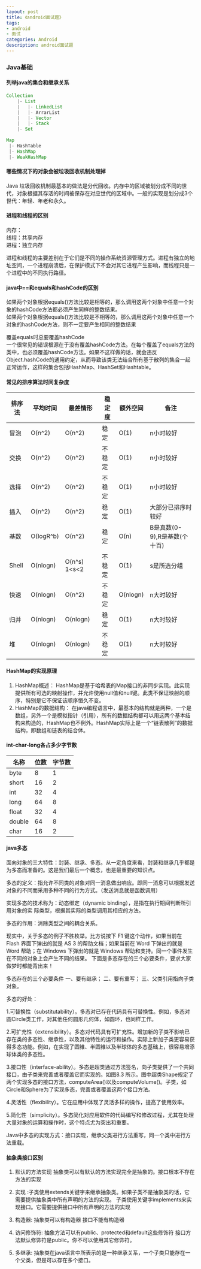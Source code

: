 ```yaml
---
layout: post
title: 《android面试题》
tags:
- android
- 面试
categories: Android
description: android面试题
---
```



### Java基础

#### 列举java的集合和继承关系

~~~ java
Collection
    |- List
    |   |- LinkedList
    |   |- ArrarList
    |   |- Vector
    |   |- Stack
    |- Set
    
Map
 |- HashTable
 |- HashMap
 |- WeakHashMap
~~~    
  
#### 哪些情况下的对象会被垃圾回收机制处理掉

Java 垃圾回收机制最基本的做法是分代回收。内存中的区域被划分成不同的世代，对象根据其存活的时间被保存在对应世代的区域中。一般的实现是划分成3个世代：年轻、年老和永久。

#### 进程和线程的区别

内存：<br>
线程：共享内存 <br>
进程：独立内存

进程和线程的主要差别在于它们是不同的操作系统资源管理方式。进程有独立的地址空间，一个进程崩溃后，在保护模式下不会对其它进程产生影响，而线程只是一个进程中的不同执行路径。

#### java中==和equals和hashCode的区别

如果两个对象根据equals()方法比较是相等的，那么调用这两个对象中任意一个对象的hashCode方法都必须产生同样的整数结果。<br>
如果两个对象根据equals()方法比较是不相等的，那么调用这两个对象中任意一个对象的hashCode方法，则不一定要产生相同的整数结果

覆盖equals时总要覆盖hashCode <br>
  一个很常见的错误根源在于没有覆盖hashCode方法。在每个覆盖了equals方法的类中，也必须覆盖hashCode方法。如果不这样做的话，就会违反Object.hashCode的通用约定，从而导致该类无法结合所有基于散列的集合一起正常运作，这样的集合包括HashMap、HashSet和Hashtable。 
  
#### 常见的排序算法时间复杂度

排序法  | 平均时间 | 最差情形 | 稳定度 | 额外空间 | 备注
-------|---------|--------| -------|---------|------
冒泡    | O(n^2) | O(n^2)  | 稳定    | O(1)   | n小时较好
交换    | O(n^2) | O(n^2)  | 不稳定  | O(1)   | n小时较好
选择    | O(n^2) | O(n^2)  | 不稳定  | O(1)   | n小时较好
插入    | O(n^2) | O(n^2)  | 稳定    | O(1)   | 大部分已排序时较好
基数    | O(logR^b) | O(n^2)  | 稳定    | O(n)   | B是真数(0-9),R是基数(个十百)
Shell   | O(nlogn) | O(n^s) 1<s<2  | 不稳定    | O(1)   | s是所选分组
快速    | O(nlogn) | O(n^2)  | 不稳定    | O(nlogn)   | n大时较好
归并    | O(nlogn) | O(nlogn)  | 稳定    | O(1)   | n大时较好
堆    | O(nlogn) | O(nlogn)  | 不稳定    | O(1)   | n大时较好

#### HashMap的实现原理

1. HashMap概述：    HashMap是基于哈希表的Map接口的非同步实现。此实现提供所有可选的映射操作，并允许使用null值和null键。此类不保证映射的顺序，特别是它不保证该顺序恒久不变。
2. HashMap的数据结构： 在java编程语言中，最基本的结构就是两种，一个是数组，另外一个是模拟指针（引用），所有的数据结构都可以用这两个基本结构来构造的，HashMap也不例外。HashMap实际上是一个“链表散列”的数据结构，即数组和链表的结合体。

#### int-char-long各占多少字节数

名称    | 位数   | 字节数 
-------|-------|--------
byte   | 8     | 1
short  | 16    | 2
int    | 32    | 4
long   | 64    | 8
float  | 32    | 4
double | 64    | 8
char   | 16    | 2

#### java多态

面向对象的三大特性：封装、继承、多态。从一定角度来看，封装和继承几乎都是为多态而准备的。这是我们最后一个概念，也是最重要的知识点。

多态的定义：指允许不同类的对象对同一消息做出响应。即同一消息可以根据发送对象的不同而采用多种不同的行为方式。（发送消息就是函数调用）

实现多态的技术称为：动态绑定（dynamic binding），是指在执行期间判断所引用对象的实 际类型，根据其实际的类型调用其相应的方法。

多态的作用：消除类型之间的耦合关系。

现实中，关于多态的例子不胜枚举。比方说按下 F1 键这个动作，如果当前在 Flash 界面下弹出的就是 AS 3 的帮助文档；如果当前在 Word 下弹出的就是 Word 帮助；在 Windows 下弹出的就是 Windows 帮助和支持。同一个事件发生在不同的对象上会产生不同的结果。 下面是多态存在的三个必要条件，要求大家做梦时都能背出来！

多态存在的三个必要条件 一、要有继承； 二、要有重写； 三、父类引用指向子类对象。

 多态的好处：

1.可替换性（substitutability）。多态对已存在代码具有可替换性。例如，多态对圆Circle类工作，对其他任何圆形几何体，如圆环，也同样工作。

2.可扩充性（extensibility）。多态对代码具有可扩充性。增加新的子类不影响已存在类的多态性、继承性，以及其他特性的运行和操作。实际上新加子类更容易获得多态功能。例如，在实现了圆锥、半圆锥以及半球体的多态基础上，很容易增添球体类的多态性。

3.接口性（interface-ability）。多态是超类通过方法签名，向子类提供了一个共同接口，由子类来完善或者覆盖它而实现的。如图8.3 所示。图中超类Shape规定了两个实现多态的接口方法，computeArea()以及computeVolume()。子类，如Circle和Sphere为了实现多态，完善或者覆盖这两个接口方法。

4.灵活性（flexibility）。它在应用中体现了灵活多样的操作，提高了使用效率。

5.简化性（simplicity）。多态简化对应用软件的代码编写和修改过程，尤其在处理大量对象的运算和操作时，这个特点尤为突出和重要。

Java中多态的实现方式：接口实现，继承父类进行方法重写，同一个类中进行方法重载。

#### 抽象类接口区别

1. 默认的方法实现 抽象类可以有默认的方法实现完全是抽象的。接口根本不存在方法的实现

2. 实现 :子类使用extends关键字来继承抽象类。如果子类不是抽象类的话，它需要提供抽象类中所有声明的方法的实现。
子类使用关键字implements来实现接口。它需要提供接口中所有声明的方法的实现

3. 构造器:
抽象类可以有构造器 接口不能有构造器

4. 访问修饰符:
抽象方法可以有public、protected和default这些修饰符 接口方法默认修饰符是public。你不可以使用其它修饰符。

5. 多继承:
抽象类在java语言中所表示的是一种继承关系，一个子类只能存在一个父类，但是可以存在多个接口。


